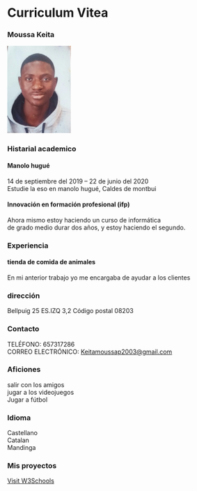 # Curriculum Vitea
### Moussa Keita
<img src="20201024_181039-1.jpg" with="100px" height="200"> <br>
### Histarial academico <br>
#### Manolo hugué <br>
14 de septiembre del 2019 – 22 de junio del 2020 <br>
Estudie la eso en manolo hugué, Caldes de montbui <br>
#### Innovación en formación profesional (ifp) <br>
Ahora mismo estoy haciendo un curso de informática <br> 
de grado medio durar dos años,  y estoy haciendo el segundo. <br>
### Experiencia 
#### tienda de comida de animales
En mi anterior trabajo yo me encargaba de ayudar  a los clientes
### dirección
Bellpuig 25 ES.IZQ 3,2
Código postal
08203
### Contacto
TELÉFONO:
657317286 <br>
CORREO ELECTRÓNICO:
Keitamoussap2003@gmail.com
### Aficiones
salir con los amigos <br>
jugar a los videojuegos <br>
Jugar a fútbol <br>
### Idioma
Castellano <br>
Catalan <br>
Mandinga <br>
### Mis proyectos
<a href="">Visit W3Schools</a>



